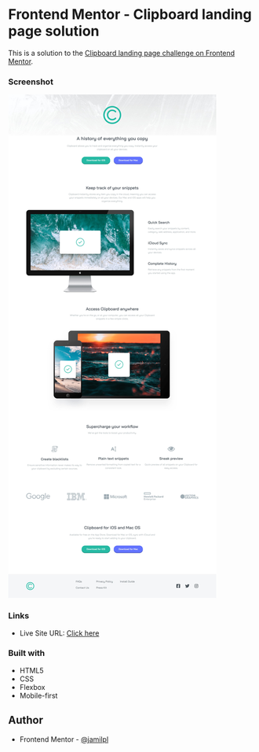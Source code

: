 # Frontend Mentor - Clipboard landing page solution

This is a solution to the [Clipboard landing page challenge on Frontend Mentor](https://www.frontendmentor.io/challenges/clipboard-landing-page-5cc9bccd6c4c91111378ecb9).

### Screenshot

![](./design/final-solution.jpg)

### Links

- Live Site URL: [Click here]()

### Built with

- HTML5
- CSS
- Flexbox
- Mobile-first

## Author

- Frontend Mentor - [@jamilpl](https://www.frontendmentor.io/profile/jamilpl)
